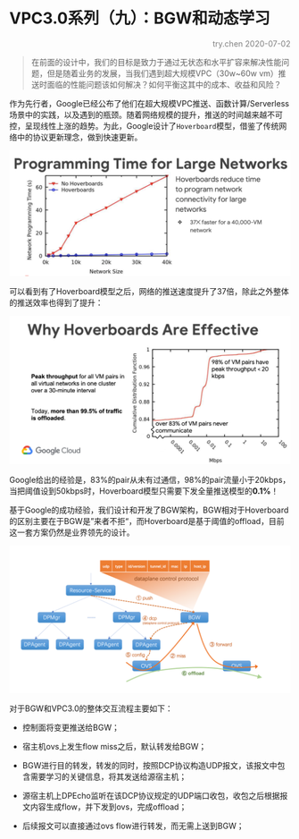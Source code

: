 # VPC3.0系列（九）：BGW和动态学习

<p align="right"><font color=Grey>try.chen 2020-07-02</font></p>

> 在前面的设计中，我们的目标是致力于通过无状态和水平扩容来解决性能问题，但是随着业务的发展，当我们遇到超大规模VPC（30w~60w vm）推送时面临的性能问题该如何解决？如何平衡这其中的成本、收益和风险？

作为先行者，Google已经公布了他们在超大规模VPC推送、函数计算/Serverless场景中的实践，以及遇到的瓶颈。随着网络规模的提升，推送的时间越来越不可控，呈现线性上涨的趋势。为此，Google设计了`Hoverboard`模型，借鉴了传统网络中的协议更新理念，做到快速更新。

<img src="media/vpc3-9-2.png" title="" alt="" data-align="center">

可以看到有了Hoverboard模型之后，网络的推送速度提升了37倍，除此之外整体的推送效率也得到了提升：

![](media/vpc3-9-3.png)

Google给出的经验是，83%的pair从未有过通信，98%的pair流量小于20kbps，当把阈值设到50kbps时，Hoverboard模型只需要下发全量推送模型的**0.1%**！

基于Google的成功经验，我们设计和开发了BGW架构，BGW相对于Hoverboard的区别主要在于BGW是”来者不拒“，而Hoverboard是基于阈值的offload，目前这一套方案仍然是业界领先的设计。

<img src="media/vpc3-8-1.png" title="" alt="" data-align="center">

对于BGW和VPC3.0的整体交互流程主要如下：

- 控制面将变更推送给BGW；

- 宿主机ovs上发生flow miss之后，默认转发给BGW；

- BGW进行目的转发，转发的同时，按照DCP协议构造UDP报文，该报文中包含需要学习的关键信息，将其发送给源宿主机；

- 源宿主机上DPEcho监听在该DCP协议规定的UDP端口收包，收包之后根据报文内容生成flow，并下发到ovs，完成offload；

- 后续报文可以直接通过ovs flow进行转发，而无需上送到BGW；
